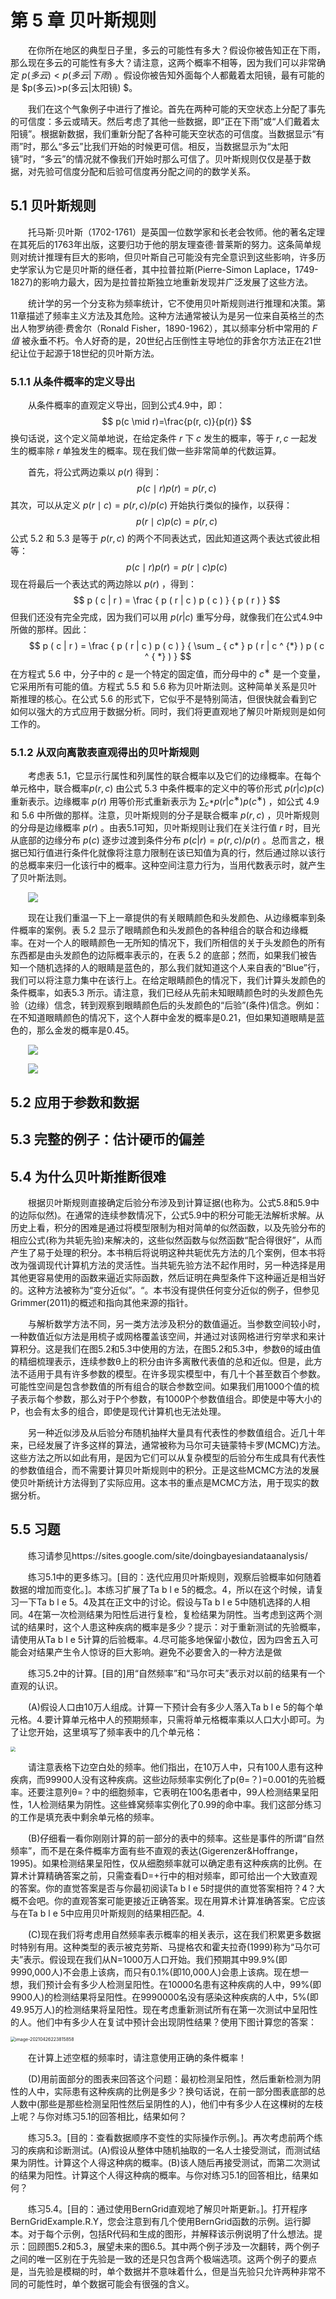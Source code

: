 # 第 5 章 贝叶斯规则

<style>p{text-indent:2em;2}</style>

在你所在地区的典型日子里，多云的可能性有多大？假设你被告知正在下雨，那么现在多云的可能性有多大？请注意，这两个概率不相等，因为我们可以非常确定  $p(多云)<p(多云|下雨)$ 。假设你被告知外面每个人都戴着太阳镜，最有可能的是 $p(多云)>p(多云|太阳镜) $。

我们在这个气象例子中进行了推论。首先在两种可能的天空状态上分配了事先的可信度：多云或晴天。然后考虑了其他一些数据，即“正在下雨”或“人们戴着太阳镜”。根据新数据，我们重新分配了各种可能天空状态的可信度。当数据显示“有雨”时，那么“多云”比我们开始的时候更可信。相反，当数据显示为“太阳镜”时，“多云”的情况就不像我们开始时那么可信了。贝叶斯规则仅仅是基于数据，对先验可信度分配和后验可信度再分配之间的的数学关系。

## 5.1 贝叶斯规则

托马斯·贝叶斯（1702-1761）是英国一位数学家和长老会牧师。他的著名定理在其死后的1763年出版，这要归功于他的朋友理查德·普莱斯的努力。这条简单规则对统计推理有巨大的影响，但贝叶斯自己可能没有完全意识到这些影响，许多历史学家认为它是贝叶斯的继任者，其中拉普拉斯(Pierre-Simon Laplace，1749-1827)的影响力最大，因为是拉普拉斯独立地重新发现并广泛发展了这些方法。

统计学的另一个分支称为频率统计，它不使用贝叶斯规则进行推理和决策。第11章描述了频率主义方法及其危险。这种方法通常被认为是另一位来自英格兰的杰出人物罗纳德·费舍尔（Ronald Fisher，1890-1962），其以频率分析中常用的 $F值$ 被永垂不朽。令人好奇的是，20世纪占压倒性主导地位的菲舍尔方法正在21世纪让位于起源于18世纪的贝叶斯方法。

### 5.1.1 从条件概率的定义导出

从条件概率的直观定义导出，回到公式4.9中，即：
$$
p(c \mid r)=\frac{p(r, c)}{p(r)}
$$
换句话说，这个定义简单地说，在给定条件 $r$ 下 $c$ 发生的概率，等于 $r,c$ 一起发生的概率除 $r$ 单独发生的概率。现在我们做一些非常简单的代数运算。

首先，将公式两边乘以 $p(r)$ 得到：
$$
p ( c \mid r ) p ( r ) = p ( r , c )
$$
其次，可以从定义 $p(r \mid c)=p(r,c)/p(c)$ 开始执行类似的操作，以获得：
$$
p(r \mid c) p(c)=p(r, c)
$$
公式 5.2 和 5.3 是等于 $p(r,c)$ 的两个不同表达式，因此知道这两个表达式彼此相等：
$$
p(c \mid r) p(r)=p(r \mid c) p(c)
$$
现在将最后一个表达式的两边除以 $p(r)$ ，得到：
$$
p ( c | r ) = \frac { p ( r | c ) p ( c ) } { p ( r ) }
$$
但我们还没有完全完成，因为我们可以用 $p(r|c)$ 重写分母，就像我们在公式4.9中所做的那样。因此：
$$
p ( c | r ) = \frac { p ( r | c ) p ( c ) } { \sum _ { c* } p ( r | c  ^ {*} ) p ( c ^ { *} ) }
$$
在方程式 5.6 中，分子中的 $c$ 是一个特定的固定值，而分母中的 $c^∗$ 是一个变量，它采用所有可能的值。方程式 5.5 和 5.6 称为贝叶斯法则。这种简单关系是贝叶斯推理的核心。在公式 5.6 的形式下，它似乎不是特别简洁，但很快就会看到它如何以强大的方式应用于数据分析。同时，我们将更直观地了解贝叶斯规则是如何工作的。

### 5.1.2 从双向离散表直观得出的贝叶斯规则

考虑表 5.1，它显示行属性和列属性的联合概率以及它们的边缘概率。在每个单元格中，联合概率$p(r,c)$ 由公式 5.3 中条件概率的定义中的等价形式 $p(r|c)p(c)$ 重新表示。边缘概率 $p(r)$ 用等价形式重新表示为 $\sum_{c^∗}p(r|c^∗)p(c^∗)$ ，如公式 4.9  和 5.6 中所做的那样。注意，贝叶斯规则的分子是联合概率 $p(r,c)$ ，贝叶斯规则的分母是边缘概率 $p(r)$ 。由表5.1可知，贝叶斯规则让我们在关注行值 $r$ 时，目光从底部的边缘分布 $p(c)$ 逐步过渡到条件分布 $p(c|r)=p(r,c)/p(r)$  。总而言之，根据已知行值进行条件化就像将注意力限制在该已知值为真的行，然后通过除以该行的总概率来归一化该行中的概率。这种空间注意力行为，当用代数表示时，就产生了贝叶斯法则。

![](https://gitee.com/XiShanSnow/imagebed/raw/master/images/articles/spatialPresent_20210427115854_38.webp)

现在让我们重温一下上一章提供的有关眼睛颜色和头发颜色、从边缘概率到条件概率的案例。表 5.2 显示了眼睛颜色和头发颜色的各种组合的联合和边缘概率。在对一个人的眼睛颜色一无所知的情况下，我们所相信的关于头发颜色的所有东西都是由头发颜色的边际概率表示的，在表 5.2 的底部；然而，如果我们被告知一个随机选择的人的眼睛是蓝色的，那么我们就知道这个人来自表的“Blue”行，我们可以将注意力集中在该行上。在给定眼睛颜色的情况下，我们计算头发颜色的条件概率，如表5.3 所示。请注意，我们已经从先前未知眼睛颜色时的头发颜色先验（边缘）信念，转到观察到眼睛颜色后的头发颜色的“后验”(条件)信念。例如：在不知道眼睛颜色的情况下，这个人群中金发的概率是0.21，但如果知道眼睛是蓝色的，那么金发的概率是0.45。

![](https://gitee.com/XiShanSnow/imagebed/raw/master/images/articles/spatialPresent_20210427121202_79.webp)

![](https://gitee.com/XiShanSnow/imagebed/raw/master/images/articles/spatialPresent_20210427121456_d1.webp)



## 5.2 应用于参数和数据



## 5.3 完整的例子：估计硬币的偏差



## 5.4 为什么贝叶斯推断很难

根据贝叶斯规则直接确定后验分布涉及到计算证据(也称为。公式5.8和5.9中的边际似然)。在通常的连续参数情况下，公式5.9中的积分可能无法解析求解。从历史上看，积分的困难是通过将模型限制为相对简单的似然函数，以及先验分布的相应公式(称为共轭先验)来解决的，这些似然函数与似然函数“配合得很好”，从而产生了易于处理的积分。本书稍后将说明这种共轭优先方法的几个案例，但本书将改为强调现代计算机方法的灵活性。当共轭先验方法不起作用时，另一种选择是用其他更容易使用的函数来逼近实际函数，然后证明在典型条件下这种逼近是相当好的。这种方法被称为“变分近似”。“。本书没有提供任何变分近似的例子，但参见Grimmer(2011)的概述和指向其他来源的指针。

与解析数学方法不同，另一类方法涉及积分的数值逼近。当参数空间较小时，一种数值近似方法是用梳子或网格覆盖该空间，并通过对该网格进行穷举求和来计算积分。这是我们在图5.2和5.3中使用的方法，在图5.2和5.3中，参数θ的域由值的精细梳理表示，连续参数θ上的积分由许多离散代表值的总和近似。但是，此方法不适用于具有许多参数的模型。在许多现实模型中，有几十个甚至数百个参数。可能性空间是包含参数值的所有组合的联合参数空间。如果我们用1000个值的梳子表示每个参数，那么对于P个参数，有1000P个参数值组合。即使是中等大小的P，也会有太多的组合，即使是现代计算机也无法处理。

另一种近似涉及从后验分布随机抽样大量具有代表性的参数值组合。近几十年来，已经发展了许多这样的算法，通常被称为马尔可夫链蒙特卡罗(MCMC)方法。这些方法之所以如此有用，是因为它们可以从复杂模型的后验分布生成具有代表性的参数值组合，而不需要计算贝叶斯规则中的积分。正是这些MCMC方法的发展使贝叶斯统计方法得到了实际应用。这本书的重点是MCMC方法，用于现实的数据分析。

## 5.5 习题

练习请参见https://sites.google.com/site/doingbayesiandataanalysis/

练习5.1中的更多练习。[目的：迭代应用贝叶斯规则，观察后验概率如何随着数据的增加而变化。]。本练习扩展了Ta b l e 5的概念。4，所以在这个时候，请复习一下Ta b l e 5。4及其在正文中的讨论。假设与Ta b l e 5中随机选择的人相同。4在第一次检测结果为阳性后进行复检，复检结果为阴性。当考虑到这两个测试的结果时，这个人患这种疾病的概率是多少？提示：对于重新测试的先验概率，请使用从Ta b l e 5计算的后验概率。4.尽可能多地保留小数位，因为四舍五入可能会对结果产生令人惊讶的巨大影响。避免不必要舍入的一种方法是做

练习5.2中的计算。[目的]用“自然频率”和“马尔可夫”表示对以前的结果有一个直观的认识。

(A)假设人口由10万人组成。计算一下预计会有多少人落入Ta b l e 5的每个单元格。4.要计算单元格中人的预期频率，只需将单元格概率乘以人口大小即可。为了让您开始，这里填写了频率表中的几个单元格：

<img src="https://gitee.com/XiShanSnow/imagebed/raw/master/images/articles/spatialPresent_20210426223719_81.webp" style="zoom:50%;" />

请注意表格下边空白处的频率。他们指出，在10万人中，只有100人患有这种疾病，而99900人没有这种疾病。这些边际频率实例化了p(θ=？)=0.001的先验概率。还要注意列θ=？中的细胞频率，它表明在100名患者中，99人检测结果呈阳性，1人检测结果为阴性。这些蜂窝频率实例化了0.99的命中率。我们这部分练习的工作是填充表中剩余单元格的频率。

(B)仔细看一看你刚刚计算的前一部分的表中的频率。这些是事件的所谓“自然频率”，而不是在条件概率方面有些不直观的表达(Gigerenzer&Hoffrange，1995)。如果检测结果呈阳性，仅从细胞频率就可以确定患有这种疾病的比例。在算术计算精确答案之前，只需查看D=+行中的相对频率，即可给出一个大致直观的答案。你的直觉答案是否与你最初阅读Ta b l e 5时提供的直觉答案相符？4？大概不会吧。你的直观答案可能更接近正确答案。现在用算术计算准确答案。它应该与在Ta b l e 5中应用贝叶斯规则的结果相匹配。4.

(C)现在我们将考虑用自然频率表示概率的相关表示，这在我们积累更多数据时特别有用。这种类型的表示被克劳斯、马提格农和霍夫拉奇(1999)称为“马尔可夫”表示。假设现在我们从N=1000万人口开始。我们预期其中99.9%(即9990,000人)不会患上该病，而只有0.1%(即10,000人)会患上该病。现在想一想，我们预计会有多少人检测呈阳性。在10000名患有这种疾病的人中，99%(即9900人)的检测结果将呈阳性。在9990000名没有感染这种疾病的人中，5%(即49.95万人)的检测结果将呈阳性。现在考虑重新测试所有在第一次测试中呈阳性的人。他们中有多少人在复试中预计会出现阴性结果？使用下图计算您的答案：

<img src="C:\Users\89877\AppData\Roaming\Typora\typora-user-images\image-20210426223815858.png" alt="image-20210426223815858" style="zoom:50%;" />

在计算上述空框的频率时，请注意使用正确的条件概率！

(D)用前面部分的图表来回答这个问题：最初检测呈阳性，然后重新检测为阴性的人中，实际患有这种疾病的比例是多少？换句话说，在前一部分图表底部的总人数中(那些是那些检测呈阳性然后呈阴性的人)，他们中有多少人在这棵树的左枝上呢？与你对练习5.1的回答相比，结果如何？

练习5.3。[目的：查看数据顺序不变性的实际操作示例。]。再次考虑前两个练习的疾病和诊断测试。(A)假设从整体中随机抽取的一名人士接受测试，而测试结果为阴性。计算这个人得这种病的概率。(B)该人随后再接受测试，而第二次测试的结果为阳性。计算这个人得这种病的概率。与你对练习5.1的回答相比，结果如何？

练习5.4。[目的：通过使用BernGrid直观地了解贝叶斯更新。]。打开程序BernGridExample.R.Y，您会注意到有几个使用BernGrid函数的示例。运行脚本。对于每个示例，包括R代码和生成的图形，并解释该示例说明了什么想法。提示：回顾图5.2和5.3，展望未来的图6.5。其中两个例子涉及一次翻转，两个例子之间的唯一区别在于先验是一致的还是只包含两个极端选项。这两个例子的要点是，当先验是模糊的时，单个数据并不意味着什么，但是当先验只允许两种非常不同的可能性时，单个数据可能会有很强的含义。